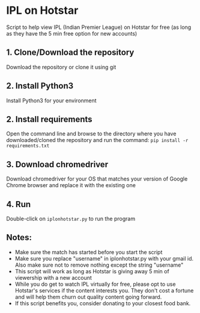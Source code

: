 # IPL on Hotstar
Script to help view IPL (Indian Premier League) on Hotstar for free (as long as they have the 5 min free option for new accounts)

## 1. Clone/Download the repository
Download the repository or clone it using git

## 2. Install Python3
Install Python3 for your environment

## 2. Install requirements
Open the command line and browse to the directory where you have downloaded/cloned the repository and run the command:
`pip install -r requirements.txt`

## 3. Download chromedriver
Download chromedriver for your OS that matches your version of Google Chrome browser and replace it with the existing one

## 4. Run
Double-click on `iplonhotstar.py` to run the program

## Notes:
* Make sure the match has started before you start the script
* Make sure you replace "username" in iplonhotstar.py with your gmail id. Also make sure not to remove nothing except the string "username"
* This script will work as long as Hotstar is giving away 5 min of viewership with a new account
* While you do get to watch IPL virtually for free, please opt to use Hotstar's services if the content interests you. They don't cost a fortune and will help them churn out quality content going forward.
* If this script benefits you, consider donating to your closest food bank.
